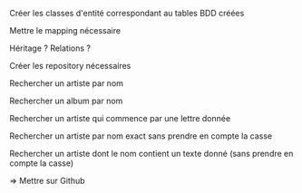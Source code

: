 Créer les classes d'entité correspondant au tables BDD créées

Mettre le mapping nécessaire

Héritage ? Relations ?

Créer les repository nécessaires

Rechercher un artiste par nom

Rechercher un album par nom

Rechercher un artiste qui commence par une lettre donnée

Rechercher un artiste par nom exact sans prendre en compte la casse

Rechercher un artiste dont le nom contient un texte donné (sans prendre en compte la casse)

=> Mettre sur Github